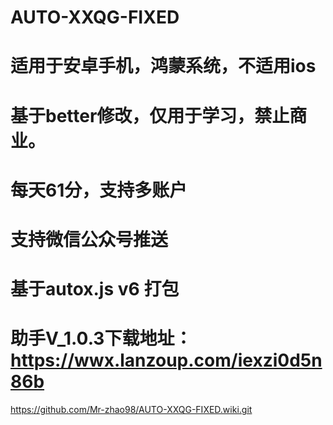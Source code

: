 # AUTO-XXQG-FIXED
# 适用于安卓手机，鸿蒙系统，不适用ios
# 基于better修改，仅用于学习，禁止商业。
# 每天61分，支持多账户
# 支持微信公众号推送
# 基于autox.js v6  打包
# 助手V_1.0.3下载地址：https://wwx.lanzoup.com/iexzi0d5n86b 
https://github.com/Mr-zhao98/AUTO-XXQG-FIXED.wiki.git
